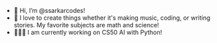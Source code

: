 - 👋 Hi, I’m @ssarkarcodes!
- 👀 I love to create things whether it's making music, coding, or writing stories. My favorite subjects are math and science!
- 🧑🏽‍💻 I am currently working on CS50 AI with Python!

